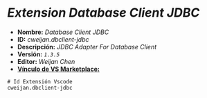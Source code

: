 <!-- Autor: Daniel Benjamin Perez Morales -->
<!-- GitHub: https://github.com/D4nitrix13 -->
<!-- GitLab: https://gitlab.com/D4nitrix13 -->
<!-- Correo electrónico: danielperezdev@proton.me -->

# ***Extension Database Client JDBC***

- **Nombre:** *Database Client JDBC*
- **ID:** *cweijan.dbclient-jdbc*
- **Descripción:** *JDBC Adapter For Database Client*
- **Versión:** *`1.3.5`*
- **Editor:** *Weijan Chen*
- **[Vínculo de VS Marketplace:](https://marketplace.visualstudio.com/items?itemName=cweijan.dbclient-jdbc "https://marketplace.visualstudio.com/items?itemName=cweijan.dbclient-jdbc")**

```plaintext
# Id Extensión Vscode
cweijan.dbclient-jdbc
```

